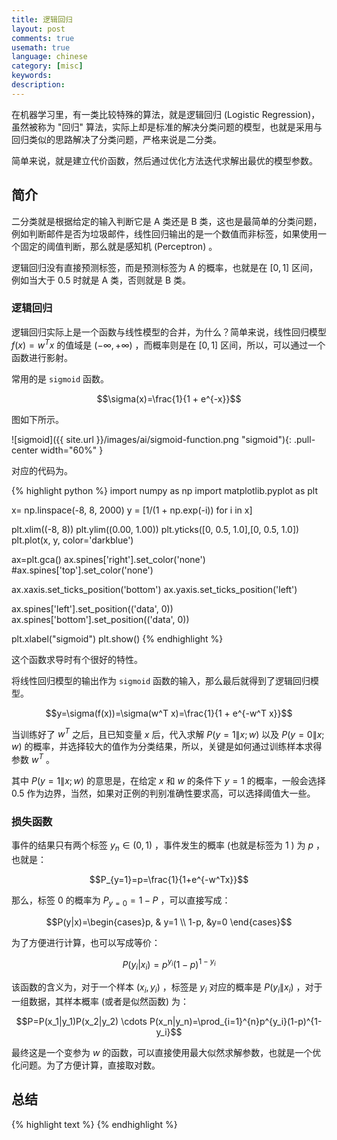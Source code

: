 ```yaml
---
title: 逻辑回归
layout: post
comments: true
usemath: true
language: chinese
category: [misc]
keywords:
description:
---
```


在机器学习里，有一类比较特殊的算法，就是逻辑回归 (Logistic Regression)，虽然被称为 "回归" 算法，实际上却是标准的解决分类问题的模型，也就是采用与回归类似的思路解决了分类问题，严格来说是二分类。

简单来说，就是建立代价函数，然后通过优化方法迭代求解出最优的模型参数。

<!-- more -->

## 简介

二分类就是根据给定的输入判断它是 A 类还是 B 类，这也是最简单的分类问题，例如判断邮件是否为垃圾邮件，线性回归输出的是一个数值而非标签，如果使用一个固定的阈值判断，那么就是感知机 (Perceptron) 。

逻辑回归没有直接预测标签，而是预测标签为 A 的概率，也就是在 $[0, 1]$ 区间，例如当大于 0.5 时就是 A 类，否则就是 B 类。

### 逻辑回归

逻辑回归实际上是一个函数与线性模型的合并，为什么？简单来说，线性回归模型 $f(x) = w^T x$ 的值域是 $(-\infty, +\infty)$ ，而概率则是在 $[0, 1]$ 区间，所以，可以通过一个函数进行影射。

常用的是 `sigmoid` 函数。

$$\sigma(x)=\frac{1}{1 + e^{-x}}$$

图如下所示。

![sigmoid]({{ site.url }}/images/ai/sigmoid-function.png "sigmoid"){: .pull-center width="60%" }

对应的代码为。

{% highlight python %}
import numpy as np
import matplotlib.pyplot as plt

x= np.linspace(-8, 8, 2000)
y = [1/(1 + np.exp(-i)) for i in x]

plt.xlim((-8, 8))
plt.ylim((0.00, 1.00))
plt.yticks([0, 0.5, 1.0],[0, 0.5, 1.0])
plt.plot(x, y, color='darkblue')

ax=plt.gca()
ax.spines['right'].set_color('none')
#ax.spines['top'].set_color('none')

ax.xaxis.set_ticks_position('bottom')
ax.yaxis.set_ticks_position('left')

ax.spines['left'].set_position(('data', 0))
ax.spines['bottom'].set_position(('data', 0))

plt.xlabel("sigmoid")
plt.show()
{% endhighlight %}

这个函数求导时有个很好的特性。





将线性回归模型的输出作为 `sigmoid` 函数的输入，那么最后就得到了逻辑回归模型。

$$y=\sigma(f(x))=\sigma(w^T x)=\frac{1}{1 + e^{-w^T x}}$$

当训练好了 $w^T$ 之后，且已知变量 $x$ 后，代入求解 $P(y=1\|x;w)$ 以及 $P(y=0\|x;w)$ 的概率，并选择较大的值作为分类结果，所以，关键是如何通过训练样本求得参数 $w^T$ 。

其中 $P(y=1\|x;w)$ 的意思是，在给定 $x$ 和 $w$ 的条件下 $y=1$ 的概率，一般会选择 $0.5$ 作为边界，当然，如果对正例的判别准确性要求高，可以选择阈值大一些。

### 损失函数

事件的结果只有两个标签 $y_n \in (0, 1)$ ，事件发生的概率 (也就是标签为 1 ) 为 $p$ ，也就是：

$$P_{y=1}=p=\frac{1}{1+e^{-w^Tx}}$$

那么，标签 $0$ 的概率为 $P_{y=0}=1-P$ ，可以直接写成：

$$P(y|x)=\begin{cases}p, & y=1 \\ 1-p, &y=0 \end{cases}$$

为了方便进行计算，也可以写成等价：

$$P(y_i|x_i)=p^{y_i}(1-p)^{1-y_i}$$

该函数的含义为，对于一个样本 $(x_i,y_i)$ ，标签是 $y_i$ 对应的概率是 $P(y_i\|x_i)$ ，对于一组数据，其样本概率 (或者是似然函数) 为：

$$P=P(x_1|y_1)P(x_2|y_2) \cdots P(x_n|y_n)=\prod_{i=1}^{n}p^{y_i}(1-p)^{1-y_i}$$

最终这是一个变参为 $w$ 的函数，可以直接使用最大似然求解参数，也就是一个优化问题。为了方便计算，直接取对数。

<!--
$$
\begin{align}
F(w)=ln(P)&=log\prod_{i=1}^n{\mu^{x_i}(1-\mu)^{1-x_i}} \\
&=\sum_{i=1}^n{log\{ \mu^{x_i}(1-\mu)^{1-x_i} \}} \\
&=\sum_{i=1}^n{\{log{(\mu^{x_i})}+log{(1-\mu)^{1-x_i}} \}} \\
&=\sum_{i=1}^n{\{x_i log{\mu}+({1-x_i})log{(1-\mu)} \}}
\end{align}
$$
-->



<!--
损失函数用来衡量模型的准确程度，线性回归使用的是最小二乘法，而逻辑回归采用的是最大似然估计。
-->


## 总结

<!--
优点：
1）速度快，适合二分类问题
2）简单易于理解，直接看到各个特征的权重
3）能容易地更新模型吸收新的数据
缺点：
对数据和场景的适应能力有局限性，不如决策树算法适应性那么强


逻辑回归和多重线性回归的区别

Logistic回归与多重线性回归实际上有很多相同之处，最大的区别就在于它们的因变量不同，其他的基本都差不多。正是因为如此，这两种回归可以归于同一个家族，即广义线性模型（generalizedlinear model）。
这一家族中的模型形式基本上都差不多，不同的就是因变量不同。这一家族中的模型形式基本上都差不多，不同的就是因变量不同。

    如果是连续的，就是多重线性回归
    如果是二项分布，就是Logistic回归
    如果是Poisson分布，就是Poisson回归
    如果是负二项分布，就是负二项回归

4. 逻辑回归用途

    寻找危险因素：寻找某一疾病的危险因素等；
    预测：根据模型，预测在不同的自变量情况下，发生某病或某种情况的概率有多大；
    判别：实际上跟预测有些类似，也是根据模型，判断某人属于某病或属于某种情况的概率有多大，也就是看一下这个人有多大的可能性是属于某病。


https://www.jianshu.com/p/2fb6919d5047
https://zhuanlan.zhihu.com/p/44591359
https://zhuanlan.zhihu.com/p/74874291
https://www.jianshu.com/p/0cfabca442d9
https://www.cnblogs.com/lxs0731/p/8573044.html
https://www.cnblogs.com/VitoLin21/p/11395753.html
-->


<!--
君主论
血酬定律
潜规则
爱的博弈
洞穴奇案
-->

{% highlight text %}
{% endhighlight %}
